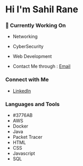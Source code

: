 # Hi  I'm Sahil Rane

### 🔭 Currently Working On
- Networking
- CyberSecurity
- Web Development

- Contact Me through : [Email](mailto:githubspam07@gmail.com)

### Connect with Me
- [LinkedIn](https://www.linkedin.com/in/sahil-rane-75a826286/) 
### Languages and Tools
- #3776AB
- AWS
- Docker
- Java
- Packet Tracer
- HTML
- CSS
- Javascript
- SQL
